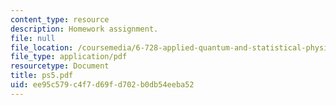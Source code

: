 ```yaml
---
content_type: resource
description: Homework assignment.
file: null
file_location: /coursemedia/6-728-applied-quantum-and-statistical-physics-fall-2006/ee95c579c4f7d69fd702b0db54eeba52_ps5.pdf
file_type: application/pdf
resourcetype: Document
title: ps5.pdf
uid: ee95c579-c4f7-d69f-d702-b0db54eeba52
---
```

